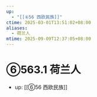 ```yaml
---
up:
  - "[[⑥56 西欧民族]]"
ctime: 2025-03-01T13:51:02+08:00
aliases:
  - 荷兰人
mtime: 2025-09-09T12:37:05+08:00
---
```


# ⑥563.1 荷兰人

- up: [[⑥56 西欧民族]]
